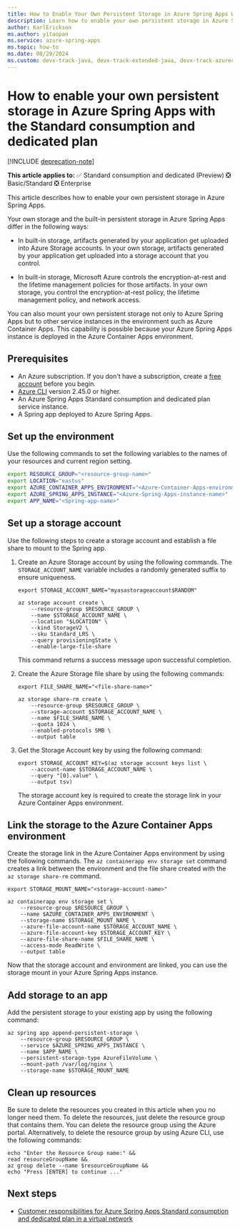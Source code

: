 ```yaml
---
title: How to Enable Your Own Persistent Storage in Azure Spring Apps With the Standard Consumption and Dedicated Plan
description: Learn how to enable your own persistent storage in Azure Spring Apps.
author: KarlErickson
ms.author: yitaopan
ms.service: azure-spring-apps
ms.topic: how-to
ms.date: 08/29/2024
ms.custom: devx-track-java, devx-track-extended-java, devx-track-azurecli
---
```


# How to enable your own persistent storage in Azure Spring Apps with the Standard consumption and dedicated plan

[!INCLUDE [deprecation-note](../includes/deprecation-note.md)]

**This article applies to:** ✅ Standard consumption and dedicated (Preview) ❎ Basic/Standard ❎ Enterprise

This article describes how to enable your own persistent storage in Azure Spring Apps.

Your own storage and the built-in persistent storage in Azure Spring Apps differ in the following ways:

- In built-in storage, artifacts generated by your application get uploaded into Azure Storage accounts. In your own storage, artifacts generated by your application get uploaded into a storage account that you control.

- In built-in storage, Microsoft Azure controls the encryption-at-rest and the lifetime management policies for those artifacts. In your own storage, you control the encryption-at-rest policy, the lifetime management policy, and network access.

You can also mount your own persistent storage not only to Azure Spring Apps but to other service instances in the environment such as Azure Container Apps. This capability is possible because your Azure Spring Apps instance is deployed in the Azure Container Apps environment.

## Prerequisites

- An Azure subscription. If you don't have a subscription, create a [free account](https://azure.microsoft.com/free/?WT.mc_id=A261C142F) before you begin.
- [Azure CLI](/cli/azure/install-azure-cli) version 2.45.0 or higher.
- An Azure Spring Apps Standard consumption and dedicated plan service instance.
- A Spring app deployed to Azure Spring Apps.

## Set up the environment

Use the following commands to set the following variables to the names of your resources and current region setting.

```bash
export RESOURCE_GROUP="<resource-group-name>"
export LOCATION="eastus"
export AZURE_CONTAINER_APPS_ENVIRONMENT="<Azure-Container-Apps-environment-name>"
export AZURE_SPRING_APPS_INSTANCE="<Azure-Spring-Apps-instance-name>"
export APP_NAME="<Spring-app-name>"
```

## Set up a storage account

Use the following steps to create a storage account and establish a file share to mount to the Spring app.

1. Create an Azure Storage account by using the following commands. The `STORAGE_ACCOUNT_NAME` variable includes a randomly generated suffix to ensure uniqueness.

   ```azurecli
   export STORAGE_ACCOUNT_NAME="myasastorageaccount$RANDOM"

   az storage account create \
       --resource-group $RESOURCE_GROUP \
       --name $STORAGE_ACCOUNT_NAME \
       --location "$LOCATION" \
       --kind StorageV2 \
       --sku Standard_LRS \
       --query provisioningState \
       --enable-large-file-share
   ```

   This command returns a success message upon successful completion.

1. Create the Azure Storage file share by using the following commands:

   ```azurecli
   export FILE_SHARE_NAME="<file-share-name>"

   az storage share-rm create \
       --resource-group $RESOURCE_GROUP \
       --storage-account $STORAGE_ACCOUNT_NAME \
       --name $FILE_SHARE_NAME \
       --quota 1024 \
       --enabled-protocols SMB \
       --output table
   ```

1. Get the Storage Account key by using the following command:

   ```azurecli
   export STORAGE_ACCOUNT_KEY=$(az storage account keys list \
       --account-name $STORAGE_ACCOUNT_NAME \
       --query "[0].value" \
       --output tsv)
   ```

   The storage account key is required to create the storage link in your Azure Container Apps environment.

## Link the storage to the Azure Container Apps environment

Create the storage link in the Azure Container Apps environment by using the following commands. The `az containerapp env storage set` command creates a link between the environment and the file share created with the `az storage share-rm` command.

```azurecli
export STORAGE_MOUNT_NAME="<storage-account-name>"

az containerapp env storage set \
    --resource-group $RESOURCE_GROUP \
    --name $AZURE_CONTAINER_APPS_ENVIRONMENT \
    --storage-name $STORAGE_MOUNT_NAME \
    --azure-file-account-name $STORAGE_ACCOUNT_NAME \
    --azure-file-account-key $STORAGE_ACCOUNT_KEY \
    --azure-file-share-name $FILE_SHARE_NAME \
    --access-mode ReadWrite \
    --output table
```

Now that the storage account and environment are linked, you can use the storage mount in your Azure Spring Apps instance.

## Add storage to an app

Add the persistent storage to your existing app by using the following command:

```azurecli
az spring app append-persistent-storage \
    --resource-group $RESOURCE_GROUP \
    --service $AZURE_SPRING_APPS_INSTANCE \
    --name $APP_NAME \
    --persistent-storage-type AzureFileVolume \
    --mount-path /var/log/nginx \
    --storage-name $STORAGE_MOUNT_NAME
```

## Clean up resources

Be sure to delete the resources you created in this article when you no longer need them. To delete the resources, just delete the resource group that contains them. You can delete the resource group using the Azure portal. Alternatively, to delete the resource group by using Azure CLI, use the following commands:

```azurecli
echo "Enter the Resource Group name:" &&
read resourceGroupName &&
az group delete --name $resourceGroupName &&
echo "Press [ENTER] to continue ..."
```

## Next steps

- [Customer responsibilities for Azure Spring Apps Standard consumption and dedicated plan in a virtual network](./standard-consumption-customer-responsibilities.md)
